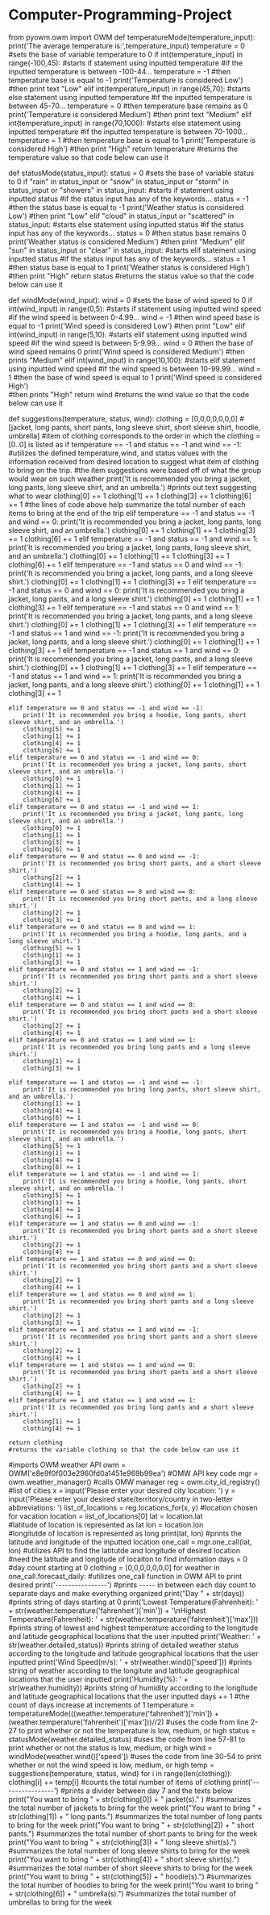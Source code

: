 # Computer-Programming-Project
from pyowm.owm import OWM
def temperatureMode(temperature_input):
    print('The average temperature is:',temperature_input)
    temperature = 0
    #sets the base of variable temperature to 0
    if int(temperature_input) in range(-100,45):
    #starts if statement using inputted temperature
    #if the inputted temperature is between -100-44...
        temperature = -1 
    #then temperature base is equal to -1
        print('Temperature is considered Low')
    #then print text "Low"
    elif int(temperature_input) in range(45,70):
    #starts else statement using inputted temperature
    #if the inputted temperature is between 45-70...
        temperature = 0
    #then temperature base remains as 0
        print('Temperature is considered Medium')
    #then print text "Medium"
    elif int(temperature_input) in range(70,1000):
    #starts else statement using inputted temperature
    #if the inputted temperature is between 70-1000...
        temperature = 1
    #then temperature base is equal to 1
        print('Temperature is considered High')
    #then print "High"
    return temperature
    #returns the temperature value so that code below can use it
    
def statusMode(status_input):
    status = 0
    #sets the base of variable status to 0
    if "rain" in status_input or "snow" in status_input or "storm" in status_input or "showers" in status_input:
    #starts if statement using inputted status
    #if the status input has any of the keywords...
        status = -1 
    #then the status base is equal to -1
        print('Weather status is considered Low')
    #then print "Low"
    elif "cloud" in status_input or "scattered" in status_input:
    #starts else statement using inputted status
    #if the status input has any of the keywords...
        status = 0
    #then status base remains 0
        print('Weather status is considered Medium')
    #then print "Medium"
    elif "sun" in status_input or "clear" in status_input:
    #starts elif statement using inputted status
    #if the status input has any of the keywords...
        status = 1
    #then status base is equal to 1
        print('Weather status is considered High')
    #then print "High"
    return status
    #returns the status value so that the code below can use it

def windMode(wind_input):
    wind = 0
    #sets the base of wind speed to 0
    if int(wind_input) in range(0,5):
    #starts if statement using inputted wind speed
    #if the wind speed is between 0-4.99...
        wind = -1 
    #then wind speed base is equal to -1
        print('Wind speed is considered Low')
    #then print "Low"
    elif int(wind_input) in range(5,10):
    #starts elif statement using inputted wind speed
    #if the wind speed is between 5-9.99...
        wind = 0
    #then the base of wind speed remains 0
        print('Wind speed is considered Medium')
    #then prints "Medium"
    elif int(wind_input) in range(10,100):
    #starts elif statement using inputted wind speed
    #if the wind speed is between 10-99.99...
        wind = 1
    #then the base of wind speed is equal to 1
        print('Wind speed is considered High')    
    #then prints "High"
    return wind
    #returns the wind value so that the code below can use it

def suggestions(temperature, status, wind):
    clothing = [0,0,0,0,0,0,0]
    #[jacket, long pants, short pants, long sleeve shirt, short sleeve shirt, hoodie, umbrella]
    #item of clothing corresponds to the order in which the clothing = [0..0] is listed as
    if temperature == -1 and status == -1 and wind == -1:
    #utilizes the defined temperature,wind, and status values with the information received from desired location to suggest what item of clothing to bring on the trip.
    #the item suggestions were based off of what the group would wear on such weather
        print('It is recommended you bring a jacket, long pants, long sleeve shirt, and an umbrella.')
        #prints out text suggesting what to wear
        clothing[0] += 1
        clothing[1] += 1
        clothing[3] += 1
        clothing[6] += 1
        #the lines of code above help summarize the total number of each items to bring at the end of the trip
    elif temperature == -1 and status == -1 and wind == 0:
        print('It is recommended you bring a jacket, long pants, long sleeve shirt, and an umbrella.')
        clothing[0] += 1
        clothing[1] += 1
        clothing[3] += 1
        clothing[6] += 1
    elif temperature == -1 and status == -1 and wind == 1:
        print('It is recommended you bring a jacket, long pants, long sleeve shirt, and an umbrella.')
        clothing[0] += 1
        clothing[1] += 1
        clothing[3] += 1
        clothing[6] += 1
    elif temperature == -1 and status == 0 and wind == -1:
        print('It is recommended you bring a jacket, long pants, and a long sleeve shirt.')
        clothing[0] += 1
        clothing[1] += 1
        clothing[3] += 1
    elif temperature == -1 and status == 0 and wind == 0:
        print('It is recommended you bring a jacket, long pants, and a long sleeve shirt.')
        clothing[0] += 1
        clothing[1] += 1
        clothing[3] += 1
    elif temperature == -1 and status == 0 and wind == 1:
        print('It is recommended you bring a jacket, long pants, and a long sleeve shirt.')
        clothing[0] += 1
        clothing[1] += 1
        clothing[3] += 1
    elif temperature == -1 and status == 1 and wind == -1:
        print('It is recommended you bring a jacket, long pants, and a long sleeve shirt.')
        clothing[0] += 1
        clothing[1] += 1
        clothing[3] += 1
    elif temperature == -1 and status == 1 and wind == 0:
        print('It is recommended you bring a jacket, long pants, and a long sleeve shirt.')
        clothing[0] += 1
        clothing[1] += 1
        clothing[3] += 1
    elif temperature == -1 and status == 1 and wind == 1:
        print('It is recommended you bring a jacket, long pants, and a long sleeve shirt.') 
        clothing[0] += 1
        clothing[1] += 1
        clothing[3] += 1
        
    elif temperature == 0 and status == -1 and wind == -1:
        print('It is recommended you bring a hoodie, long pants, short sleeve shirt, and an umbrella.')
        clothing[5] += 1
        clothing[1] += 1
        clothing[4] += 1
        clothing[6] += 1
    elif temperature == 0 and status == -1 and wind == 0:
        print('It is recommended you bring a jacket, long pants, short sleeve shirt, and an umbrella.')
        clothing[0] += 1
        clothing[1] += 1
        clothing[4] += 1
        clothing[6] += 1
    elif temperature == 0 and status == -1 and wind == 1:
        print('It is recommended you bring a jacket, long pants, long sleeve shirt, and an umbrella.')
        clothing[0] += 1
        clothing[1] += 1
        clothing[3] += 1
        clothing[6] += 1
    elif temperature == 0 and status == 0 and wind == -1:
        print('It is recommended you bring short pants, and a short sleeve shirt.')
        clothing[2] += 1
        clothing[4] += 1
    elif temperature == 0 and status == 0 and wind == 0:
        print('It is recommended you bring short pants, and a long sleeve shirt.')
        clothing[2] += 1
        clothing[3] += 1
    elif temperature == 0 and status == 0 and wind == 1:
        print('It is recommended you bring a hoodie, long pants, and a long sleeve shirt.')
        clothing[5] += 1
        clothing[1] += 1
        clothing[3] += 1
    elif temperature == 0 and status == 1 and wind == -1:
        print('It is recommended you bring short pants and a short sleeve shirt.')
        clothing[2] += 1
        clothing[4] += 1
    elif temperature == 0 and status == 1 and wind == 0:
        print('It is recommended you bring short pants and a short sleeve shirt.')
        clothing[2] += 1
        clothing[4] += 1
    elif temperature == 0 and status == 1 and wind == 1:
        print('It is recommended you bring long pants and a long sleeve shirt.') 
        clothing[1] += 1
        clothing[3] += 1

    elif temperature == 1 and status == -1 and wind == -1:
        print('It is recommended you bring long pants, short sleeve shirt, and an umbrella.')
        clothing[1] += 1
        clothing[4] += 1
        clothing[6] += 1
    elif temperature == 1 and status == -1 and wind == 0:
        print('It is recommended you bring a hoodie, long pants, short sleeve shirt, and an umbrella.')
        clothing[5] += 1
        clothing[1] += 1
        clothing[4] += 1
        clothing[6] += 1
    elif temperature == 1 and status == -1 and wind == 1:
        print('It is recommended you bring a hoodie, long pants, short sleeve shirt, and an umbrella.')
        clothing[5] += 1
        clothing[1] += 1
        clothing[4] += 1
        clothing[6] += 1
    elif temperature == 1 and status == 0 and wind == -1:
        print('It is recommended you bring short pants and a short sleeve shirt.')
        clothing[2] += 1
        clothing[4] += 1
    elif temperature == 1 and status == 0 and wind == 0:
        print('It is recommended you bring short pants and a short sleeve shirt.')
        clothing[2] += 1
        clothing[4] += 1
    elif temperature == 1 and status == 0 and wind == 1:
        print('It is recommended you bring short pants and a long sleeve shirt.')
        clothing[2] += 1
        clothing[3] += 1
    elif temperature == 1 and status == 1 and wind == -1:
        print('It is recommended you bring short pants and a short sleeve shirt.')
        clothing[2] += 1
        clothing[4] += 1
    elif temperature == 1 and status == 1 and wind == 0:
        print('It is recommended you bring short pants and a short sleeve shirt.')
        clothing[2] += 1
        clothing[4] += 1
    elif temperature == 1 and status == 1 and wind == 1:
        print('It is recommended you bring long pants and a short sleeve shirt.') 
        clothing[1] += 1
        clothing[4] += 1

    return clothing
    #returns the variable clothing so that the code below can use it
#imports OWM weather API 
owm = OWM('e8e9f0f003e2960fd0a1451e969b99ea')
#OMW API  key code
mgr = owm.weather_manager()
#calls OMW manager
reg = owm.city_id_registry()
#list of cities
x = input('Please enter your desired city location: ')
y = input('Please enter your desired state/territory/country in two-letter abbreviations: ')
list_of_locations = reg.locations_for(x, y)
#location chosen for vacation
location = list_of_locations[0]
lat = location.lat  
#latitude of location is represented as lat
lon = location.lon  
#longitutde of location is represented as long 
print(lat, lon)
#prints the latitude and longitude of the inputted location 
one_call = mgr.one_call(lat, lon)
#utilizes API to find the latitutde and longitude of desired location
#need the latitude and longitude of locaiton to find information
days = 0
#day count starting at 0
clothing = [0,0,0,0,0,0,0]
for weather in one_call.forecast_daily:
#utilizes one_call function in OWM API to print desired 
    print('----------------')
    #prints ----- in between each day count to separate days and make everything organized
    print("Day " + str(days))
    #prints string of days starting at 0
    print('Lowest Temperature(Fahrenheit): ' + str(weather.temperature('fahrenheit')['min']) + '\nHighest Temperature(Fahrenheit): ' + str(weather.temperature('fahrenheit')['max']))
    #prints string of lowest and highest temperature according to the longitude and latitude geographical locations that the user inputted 
    print('Weather: ' + str(weather.detailed_status))
    #prints string of detailed weather status according to the longitude and latitude geographical locations that the user inputted 
    print('Wind Speed(m/s): ' + str(weather.wind()['speed']))
    #prints string of weather according to the longitute and latitude geographical locations that the user inputted 
    print('Humidity(%): ' + str(weather.humidity))
    #prints string of humidity according to the longitude and latitude geographical locations that the user inputted
    days += 1
    #the count of days increase at increments of 1
    temperature = temperatureMode(((weather.temperature('fahrenheit')['min']) + (weather.temperature('fahrenheit')['max']))//2)
    #uses the code from line 2-27 to print whether or not the temperature is low, medium, or high
    status = statusMode(weather.detailed_status)
    #uses the code from line 57-81 to print whether or not the status is low, medium, or high
    wind = windMode(weather.wind()['speed'])
    #uses the code from line 30-54 to print whether or not the wind speed is low, medium, or high
    temp = suggestions(temperature, status, wind)
    for i in range(len(clothing)):
        clothing[i] += temp[i]
        #counts the total number of items of clothing 
print('----------------')
#prints a divider between day 7 and the texts below
print("You want to bring " + str(clothing[0]) + " jacket(s)." )
#summarizes the total number of jackets to bring for the week
print("You want to bring " + str(clothing[1]) + " long pants.")
#summarizes the total number of long pants to bring for the week
print("You want to bring " + str(clothing[2]) + " short pants.")
#summarizes the total number of short pants to bring for the week
print("You want to bring " + str(clothing[3]) + " long sleeve shirt(s).")
#summarizes the total number of long sleeve shirts to bring for the week
print("You want to bring " + str(clothing[4]) + " short sleeve shirt(s).")
#summarizes the total number of short sleeve shirts to bring for the week
print("You want to bring " + str(clothing[5]) + " hoodie(s).")
#summarizes the total number of hoodies to bring for the week
print("You want to bring " + str(clothing[6]) + " umbrella(s).")
#summarizes the total number of umbrellas to bring for the week
